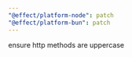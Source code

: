 ```yaml
---
"@effect/platform-node": patch
"@effect/platform-bun": patch
---
```


ensure http methods are uppercase
